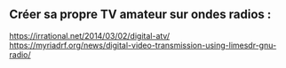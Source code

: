 ## Créer sa propre TV amateur sur ondes radios :

https://irrational.net/2014/03/02/digital-atv/
https://myriadrf.org/news/digital-video-transmission-using-limesdr-gnu-radio/
